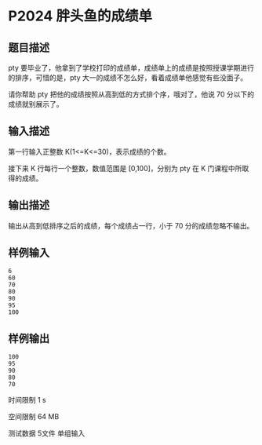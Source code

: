 # P2024 胖头鱼的成绩单

## 题目描述
pty 要毕业了，他拿到了学校打印的成绩单，成绩单上的成绩是按照授课学期进行的排序，可惜的是，pty 大一的成绩不怎么好，看着成绩单他感觉有些没面子。

请你帮助 pty 把他的成绩按照从高到低的方式排个序，哦对了，他说 70 分以下的成绩就别展示了。

## 输入描述
第一行输入正整数 K(1<=K<=30)，表示成绩的个数。

接下来 K 行每行一个整数，数值范围是 [0,100]，分别为 pty 在 K 门课程中所取得的成绩。

## 输出描述
输出从高到低排序之后的成绩，每个成绩占一行，小于 70 分的成绩忽略不输出。

## 样例输入

```
6
60
70
80
90
95
100
```

## 样例输出

```
100
95
90
80
70
```

时间限制  1 s

空间限制  64 MB

测试数据  5文件 单组输入
